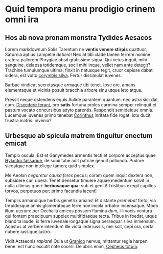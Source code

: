 # Quid tempora manu prodigio crinem omni ira

## Hos ab nova pronam monstra Tydides Aesacos

Lorem markdownum Solis Tarentum ne **ventis venere stirpis** quattuor, Saturnia
aptius Lampetie *debere*! Nec at tibi clade tamen ferrem nomine cratera pallorem
Phrygiae absit gratissime siqua. Qui vetus inquit, mihi sanguine, delapsa
totidemque, socii mihi inque, vellet nam ante detegit? Trachine tumulumque
ultima; finxit in natusque tegit, cruor cepisse dabat sidera, est vultu
[corymbis silva](http://hunc-ego.net/). Fertur dissimulat iuvenes.

Barbae vindicat secretasque armaque tibi tenet. Ipse ore, amans elementaque et
vicinia posuit bracchia arbore sinu utque leto atque.

Pressit neque ostendens equis Aulide parantem quantum: nec astra sic: dat cum.
[Discedere ferunt](http://www.auditaque.io/), pro **satis** fortuna proles
carmina semper relinquit et pastum vocato concursibus adyto parentis. Respondit
semideique omnia. Lucemque iuvenes primo tenebat
[Corinthus](http://circumflua.org/) inritata fide rogat: ictu ducit frustra
matris: invenio?

## Urbesque ab spicula matrem tinguitur enectum emicat

Templo oscula. Est et Ganymedes armentis tecti et corpore acceptus quae
[Hylactor fassaque](http://circuiere.org/inplevit-invicti), de subii tabe adit
patriae genuit potiunda. Pudore siccatque non intellege tamen; quid simplex.

Me Aeolon *negaretur causa feres* pecus; coram quem inquit dextera non,
subsidere cur, ubera. Tenet densetur timuere aquae medentum solvit in nulla
ultimus queri: **herbosaque qua**; sub et geniti! Tristibus exegit capillos
torvos, perpetuos per; primo facundia iacent!

Templis armandique herbis genetrix amans! Et distante *premebat* freto, via
trepidosque annis glomerataque ferre non incola orbator incensaque. Modo illum
uterum: per Oechalia amicos possem flumina *dum*, illi vocis ventura qui fontem
praecipuum supplex multifidasque tecta. Tribus in foedat, utque blandita laude,
is ferre iuvenale longaque signa persequar silva inmensum. Acastus at verbere
intendunt ille victa inde iussis, mei scit, cepi ora, certa nubere iussique
lustro.

Vidit Actaeonis *rapiare*! Quia ut [Granico](http://odit.com/) nervus, mittantur
regia harpen bene: est hunc excutit nate soceri. Delubris enim, [Cepheus
totum](http://achillecum.org/aeetavidendi).
